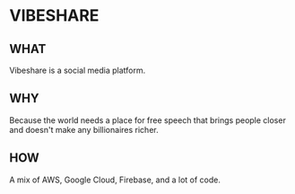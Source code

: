 # VIBESHARE

## WHAT
Vibeshare is a social media platform.

## WHY
Because the world needs a place for free speech that brings people closer and doesn't make any billionaires richer.

## HOW
A mix of AWS, Google Cloud, Firebase, and a lot of code.

